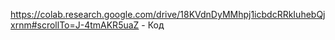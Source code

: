 https://colab.research.google.com/drive/18KVdnDyMMhpj1icbdcRRkIuhebQjxrnm#scrollTo=J-4tmAKR5uaZ - Код 
